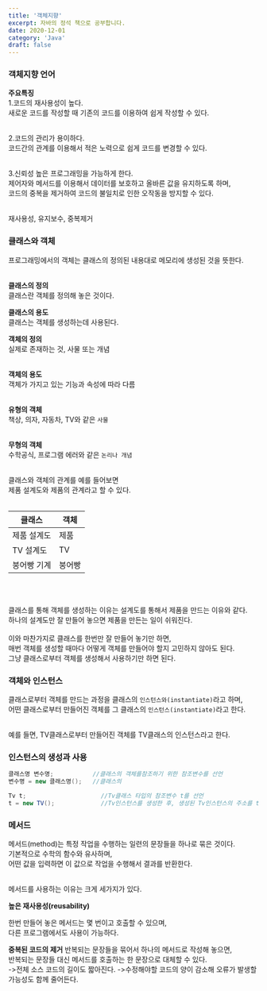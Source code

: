 ```yaml
---
title: '객체지향'
excerpt: 자바의 정석 책으로 공부합니다.
date: 2020-12-01
category: 'Java'
draft: false
---
```



### 객체지향 언어

**주요특징**    
1.코드의 재사용성이 높다.   
새로운 코드를 작성할 때 기존의 코드를 이용하여 쉽게 작성할 수 있다.   
<br>

2.코드의 관리가 용이하다.   
코드간의 관계를 이용해서 적은 노력으로 쉽게 코드를 변경할 수 있다.   
<br>



3.신뢰성 높은 프로그래밍을 가능하게 한다.   
제어자와 메서드를 이용해서 데이터를 보호하고 올바른 값을 유지하도록 하며,   
코드의 중복을 제거하여 코드의 불일치로 인한 오작동을 방지할 수 있다.   
<br>

재사용성, 유지보수, 중복제거   


### 클래스와 객체

프로그래밍에서의 객체는 클래스의 정의된 내용대로 메모리에 생성된 것을 뜻한다.   
<br>

**클래스의 정의**   
클래스란 객체를 정의해 놓은 것이다.

**클래스의 용도**   
클래스는 객체를 생성하는데 사용된다.


**객체의 정의**   
실제로 존재하는 것, 사물 또는 개념   
<br>

**객체의 용도**   
객체가 가지고 있는 기능과 속성에 따라 다름   
<br>

**유형의 객체**   
책상, 의자, 자동차, TV와 같은 `사물`   
<br>

**무형의 객체**   
수학공식, 프로그램 에러와 같은 `논리나 개념`   
<br>


클래스와 객체의 관계를 예를 들어보면   
제품 설계도와 제품의 관계라고 할 수 있다.   
<br>

|클래스|객체|
|-----|-----|
|제품 설계도|제품|
|TV 설계도|TV|
|붕어빵 기계|붕어빵|
<br>
<br>


클래스를 통해 객체를 생성하는 이유는 설계도를 통해서 제품을 만드는 이유와 같다.   
하나의 설계도만 잘 만들어 놓으면 제품을 만든는 일이 쉬워진다.   
<br>
이와 마찬가지로 클래스를 한번만 잘 만들어 놓기만 하면,   
매번 객체를 생성할 때마다 어떻게 객체를 만들어야 할지 고민하지 않아도 된다.   
그냥 클래스로부터 객체를 생성해서 사용하기만 하면 된다.   




### 객체와 인스턴스

클래스로부터 객체를 만드는 과정을 클래스의 `인스턴스와(instantiate)`라고 하며,   
어떤 클래스로부터 만들어진 객체를 그 클래스의 `인스턴스(instantiate)`라고 한다.   
<br>

예를 들면, TV클래스로부터 만들어진 객체를 TV클래스의 인스턴스라고 한다.   


<!---

### 객체의 구성요소- 속성과 기능
객체는 속성과 기능, 두 종류의 구성요소로 이루어져 있으며,   
일반적으로 객체는 다수의 속성과 다수의 기능을 갖는다.   
즉, 객체는 속성과 기능의 집합이라고 할 수 있다.   
<br>

그리고 객체가 가지고 있는 속성과 기능을 그 객체의 `멤버(구성원,member)`라 한다.   
<br>

클래스란 객체를 정의한 것이므로 클래스에는 객체의 모든 속성과 기능이 정의되어있다.   
클래스로부터 객체를 생성하면,   클래스에 정의된 속성과 기능을 가진 객체가 만들어지는 것이다.   
<br>

속성(property) : 멤버변수(member variable), 특성(attribute), 필드(field), 상태(state)   
기능(function) : 메서드(method), 함수(function), 행위(behavior)   
<br>



속성(property) -> 멤버변수(variable)   
기능 -> 메서드(method)   
-->

### 인스턴스의 생성과 사용
```java
클래스명 변수명;           //클래스의 객체를참조하기 위한 참조변수를 선언
변수명 = new 클래스명();   //클래스의

Tv t;                     //Tv클래스 타입의 참조변수 t를 선언
t = new TV();             //Tv인스턴스를 생성한 후, 생성된 Tv인스턴스의 주소를 t에 저장
```


### 메서드

메서드(method)는 특정 작업을 수행하는 일련의 문장들을 하나로 묶은 것이다.   
기본적으로 수학의 함수와 유사하며,   
어떤 값을 입력하면 이 값으로 작업을 수행해서 결과를 반환한다.   
<br>

메서드를 사용하는 이유는 크게 세가지가 있다.   

**높은 재사용성(reusability)**

한번 만들어 놓은 메서드는 몇 번이고 호출할 수 있으며,   
다른 프로그램에서도 사용이 가능하다.   


**중복된 코드의 제거**
반복되는 문장들을 묶어서 하나의 메서드로 작성해 놓으면,   
반복되는 문장들 대신 메서드를 호출하는 한 문장으로 대체할 수 있다.   
->전체 소스 코드의 길이도 짧아진다.
->수정해야할 코드의 양이 감소해 오류가 발생할 가능성도 함께 줄어든다.




